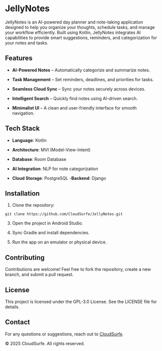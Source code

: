 # JellyNotes

JellyNotes is an AI-powered day planner and note-taking application designed to help you organize your
thoughts, schedule tasks, and manage your workflow efficiently. Built using Kotlin, JellyNotes integrates AI
capabilities to provide smart suggestions, reminders, and categorization for your notes and tasks.

## Features

- **AI-Powered Notes** – Automatically categorize and summarize notes.

- **Task Management** – Set reminders, deadlines, and priorities for tasks.

- **Seamless Cloud Sync** – Sync your notes securely across devices.

- **Intelligent Search** – Quickly find notes using AI-driven search.

- **Minimalist UI** – A clean and user-friendly interface for smooth navigation.

## Tech Stack

- **Language**: Kotlin

- **Architecture**: MVI (Model-View-Intent)

- **Database**: Room Database

- **AI Integration**: NLP for note categorization

- **Cloud Storage**: PostgreSQL
-**Backend**: Django
## Installation

1. Clone the repository:
```
git clone https://github.com/CloudSurfe/JellyNotes.git
```


3. Open the project in Android Studio.

4. Sync Gradle and install dependencies.

5. Run the app on an emulator or physical device.

## Contributing

Contributions are welcome! Feel free to fork the repository, create a new branch, and submit a pull request.

## License

This project is licensed under the GPL-3.0 License. See the LICENSE file for details.

## Contact

For any questions or suggestions, reach out to [CloudSurfe](www.cloudsurfe.com).

© 2025 CloudSurfe. All rights reserved.
